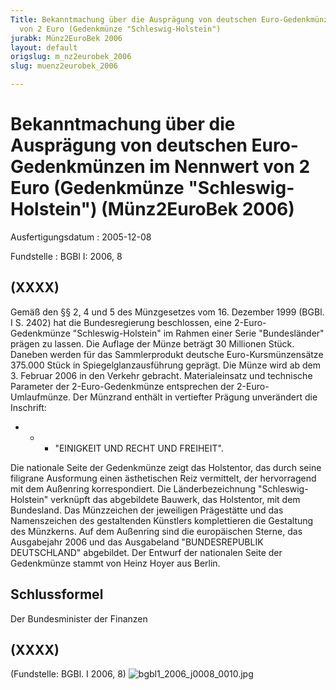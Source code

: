 ```yaml
---
Title: Bekanntmachung über die Ausprägung von deutschen Euro-Gedenkmünzen im  Nennwert
  von 2 Euro (Gedenkmünze "Schleswig-Holstein")
jurabk: Münz2EuroBek 2006
layout: default
origslug: m_nz2eurobek_2006
slug: muenz2eurobek_2006

---
```


# Bekanntmachung über die Ausprägung von deutschen Euro-Gedenkmünzen im  Nennwert von 2 Euro (Gedenkmünze "Schleswig-Holstein") (Münz2EuroBek 2006)

Ausfertigungsdatum
:   2005-12-08

Fundstelle
:   BGBl I: 2006, 8



## (XXXX)

Gemäß den §§ 2, 4 und 5 des Münzgesetzes vom 16. Dezember 1999 (BGBl.
I S. 2402) hat die Bundesregierung beschlossen, eine 2-Euro-
Gedenkmünze "Schleswig-Holstein" im Rahmen einer Serie "Bundesländer"
prägen zu lassen.
Die Auflage der Münze beträgt 30 Millionen Stück. Daneben werden für
das Sammlerprodukt deutsche Euro-Kursmünzensätze 375.000 Stück in
Spiegelglanzausführung geprägt.
Die Münze wird ab dem 3. Februar 2006 in den Verkehr gebracht.
Materialeinsatz und technische Parameter der 2-Euro-Gedenkmünze
entsprechen der 2-Euro-Umlaufmünze. Der Münzrand enthält in vertiefter
Prägung unverändert die Inschrift:

*
    *
        *   "EINIGKEIT UND RECHT UND FREIHEIT".









Die nationale Seite der Gedenkmünze zeigt das Holstentor, das durch
seine filigrane Ausformung einen ästhetischen Reiz vermittelt, der
hervorragend mit dem Außenring korrespondiert. Die Länderbezeichnung
"Schleswig-Holstein" verknüpft das abgebildete Bauwerk, das
Holstentor, mit dem Bundesland. Das Münzzeichen der jeweiligen
Prägestätte und das Namenszeichen des gestaltenden Künstlers
komplettieren die Gestaltung des Münzkerns.
Auf dem Außenring sind die europäischen Sterne, das Ausgabejahr 2006
und das Ausgabeland "BUNDESREPUBLIK DEUTSCHLAND" abgebildet.
Der Entwurf der nationalen Seite der Gedenkmünze stammt von Heinz
Hoyer aus Berlin.


## Schlussformel

Der Bundesminister der Finanzen


## (XXXX)

(Fundstelle: BGBl. I 2006, 8)
![bgbl1_2006_j0008_0010.jpg](bgbl1_2006_j0008_0010.jpg)
